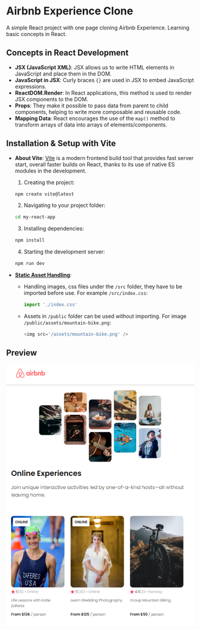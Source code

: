 # Airbnb Experience Clone

A simple React project with one page cloning Airbnb Experience. Learning basic concepts in React.

## Concepts in React Development

- **JSX (JavaScript XML)**: JSX allows us to write HTML elements in JavaScript and place them in the DOM.
- **JavaScript in JSX**: Curly braces `{}` are used in JSX to embed JavaScript expressions.
- **ReactDOM.Render**: In React applications, this method is used to render JSX components to the DOM. 
- **Props**: They make it possible to pass data from parent to child components, helping to write more composable and reusable code.
- **Mapping Data**: React encourages the use of the `map()` method to transform arrays of data into arrays of elements/components.

## Installation & Setup with Vite

- **About Vite**: [Vite](https://vitejs.dev/) is a modern frontend build tool that provides fast server start, overall faster builds on React, thanks to its use of native ES modules in the development.

    1. Creating the project:
    ```sh
    npm create vite@latest
    ```

    2. Navigating to your project folder:
    ```sh
    cd my-react-app
    ```

    3. Installing dependencies:
    ```sh
    npm install
    ```

    4. Starting the development server:
    ```sh
    npm run dev
    ```

- **[Static Asset Handling](https://vitejs.dev/guide/assets.html)**: 
  * Handling images, css files under the `/src` folder, they have to be imported before use. For example `/src/index.css`:

    ```js
    import './index.css'
    ```

  * Assets in `/public` folder can be used without importing. For image `/public/assets/mountain-bike.png`:

    ```js
    <img src='/assets/mountain-bike.png' />
    ```

## Preview
![alt text](screenshot.png)